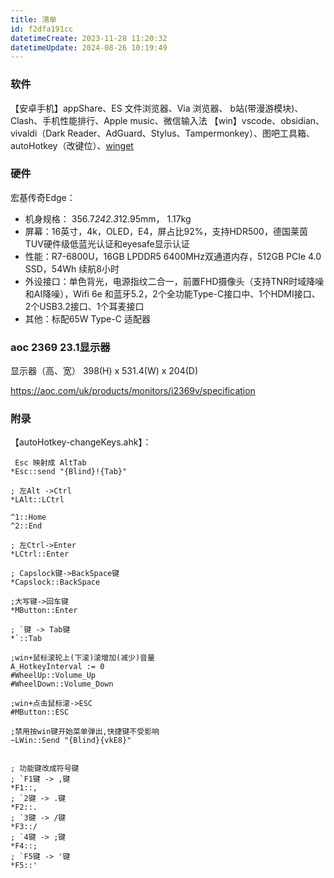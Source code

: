 ```yaml
---
title: 清单
id: f2dfa191cc
datetimeCreate: 2023-11-28 11:20:32
datetimeUpdate: 2024-08-26 10:19:49
---
```


### 软件
【安卓手机】appShare、ES 文件浏览器、Via 浏览器、 b站(带漫游模块)、Clash、手机性能排行、Apple music、微信输入法
【win】vscode、obsidian、vivaldi（Dark Reader、AdGuard、Stylus、Tampermonkey）、图吧工具箱、autoHotkey（改键位）、[winget](https://zhuanlan.zhihu.com/p/659515299)


### 硬件

宏基传奇Edge：
- 机身规格： 356.7*242.3*12.95mm， 1.17kg
- 屏幕：16英寸，4k，OLED，E4，屏占比92%，支持HDR500，德国莱茵TUV硬件级低蓝光认证和eyesafe显示认证
- 性能：R7-6800U，16GB LPDDR5 6400MHz双通道内存，512GB PCIe 4.0 SSD，54Wh 续航8小时
- 外设接口：单色背光，电源指纹二合一，前置FHD摄像头（支持TNR时域降噪和AI降噪），Wifi 6e 和蓝牙5.2，2个全功能Type-C接口中、1个HDMI接口、2个USB3.2接口、1个耳麦接口
- 其他：标配65W Type-C 适配器

### aoc 2369 23.1显示器
显示器（高、宽）
398(H) x 531.4(W) x 204(D)

https://aoc.com/uk/products/monitors/i2369v/specification
### 附录
【autoHotkey-changeKeys.ahk】：
```
 Esc 映射成 AltTab
*Esc::send "{Blind}!{Tab}"

; 左Alt ->Ctrl
*LAlt::LCtrl

^1::Home
^2::End

; 左Ctrl->Enter
*LCtrl::Enter

; Capslock键->BackSpace键
*Capslock::BackSpace

;大写键->回车键
*MButton::Enter

; `键 -> Tab键
*`::Tab

;win+鼠标滚轮上(下滚)滚增加(减少)音量
A_HotkeyInterval := 0
#WheelUp::Volume_Up
#WheelDown::Volume_Down

;win+点击鼠标滚->ESC
#MButton::ESC

;禁用按win键开始菜单弹出,快捷键不受影响
~LWin::Send "{Blind}{vkE8}"


; 功能键改成符号键
; `F1键 -> ,键
*F1::,
; `2键 -> .键
*F2::.
; `3键 -> /键
*F3::/
; `4键 -> ;键
*F4::;
; `F5键 -> '键
*F5::'
```